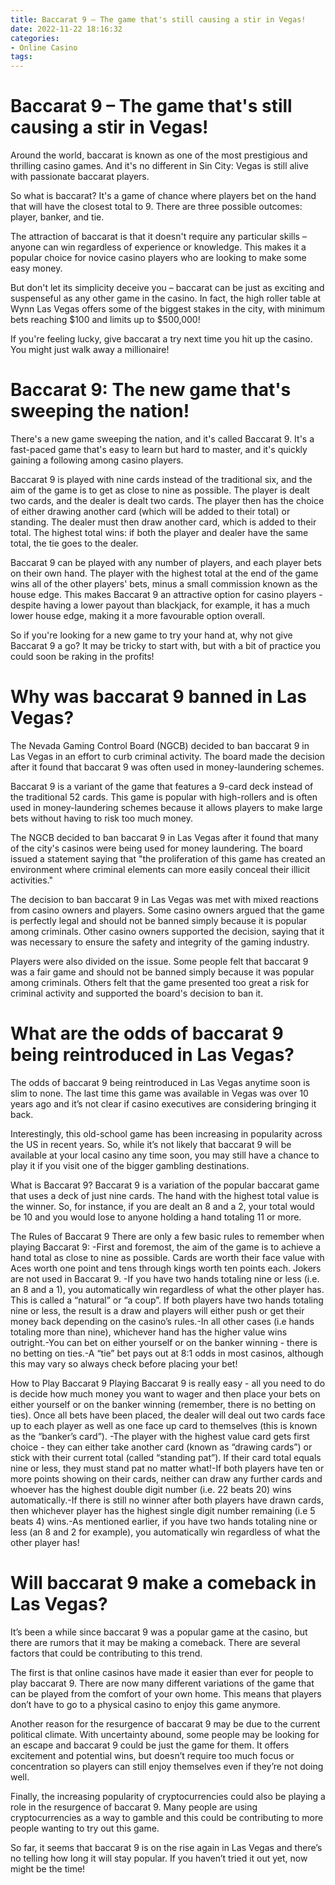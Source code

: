 ```yaml
---
title: Baccarat 9 – The game that's still causing a stir in Vegas!
date: 2022-11-22 18:16:32
categories:
- Online Casino
tags:
---
```



#  Baccarat 9 – The game that's still causing a stir in Vegas!

Around the world, baccarat is known as one of the most prestigious and thrilling casino games. And it's no different in Sin City: Vegas is still alive with passionate baccarat players.

So what is baccarat? It's a game of chance where players bet on the hand that will have the closest total to 9. There are three possible outcomes: player, banker, and tie.

The attraction of baccarat is that it doesn't require any particular skills – anyone can win regardless of experience or knowledge. This makes it a popular choice for novice casino players who are looking to make some easy money.

But don't let its simplicity deceive you – baccarat can be just as exciting and suspenseful as any other game in the casino. In fact, the high roller table at Wynn Las Vegas offers some of the biggest stakes in the city, with minimum bets reaching $100 and limits up to $500,000!

If you're feeling lucky, give baccarat a try next time you hit up the casino. You might just walk away a millionaire!

#  Baccarat 9: The new game that's sweeping the nation!

There's a new game sweeping the nation, and it's called Baccarat 9. It's a fast-paced game that's easy to learn but hard to master, and it's quickly gaining a following among casino players.

Baccarat 9 is played with nine cards instead of the traditional six, and the aim of the game is to get as close to nine as possible. The player is dealt two cards, and the dealer is dealt two cards. The player then has the choice of either drawing another card (which will be added to their total) or standing. The dealer must then draw another card, which is added to their total. The highest total wins: if both the player and dealer have the same total, the tie goes to the dealer.

Baccarat 9 can be played with any number of players, and each player bets on their own hand. The player with the highest total at the end of the game wins all of the other players' bets, minus a small commission known as the house edge. This makes Baccarat 9 an attractive option for casino players - despite having a lower payout than blackjack, for example, it has a much lower house edge, making it a more favourable option overall.

So if you're looking for a new game to try your hand at, why not give Baccarat 9 a go? It may be tricky to start with, but with a bit of practice you could soon be raking in the profits!

#  Why was baccarat 9 banned in Las Vegas?

The Nevada Gaming Control Board (NGCB) decided to ban baccarat 9 in Las Vegas in an effort to curb criminal activity. The board made the decision after it found that baccarat 9 was often used in money-laundering schemes.

Baccarat 9 is a variant of the game that features a 9-card deck instead of the traditional 52 cards. This game is popular with high-rollers and is often used in money-laundering schemes because it allows players to make large bets without having to risk too much money.

The NGCB decided to ban baccarat 9 in Las Vegas after it found that many of the city's casinos were being used for money laundering. The board issued a statement saying that "the proliferation of this game has created an environment where criminal elements can more easily conceal their illicit activities."

The decision to ban baccarat 9 in Las Vegas was met with mixed reactions from casino owners and players. Some casino owners argued that the game is perfectly legal and should not be banned simply because it is popular among criminals. Other casino owners supported the decision, saying that it was necessary to ensure the safety and integrity of the gaming industry.

Players were also divided on the issue. Some people felt that baccarat 9 was a fair game and should not be banned simply because it was popular among criminals. Others felt that the game presented too great a risk for criminal activity and supported the board's decision to ban it.

#  What are the odds of baccarat 9 being reintroduced in Las Vegas?

The odds of baccarat 9 being reintroduced in Las Vegas anytime soon is slim to none. The last time this game was available in Vegas was over 10 years ago and it’s not clear if casino executives are considering bringing it back.

Interestingly, this old-school game has been increasing in popularity across the US in recent years. So, while it’s not likely that baccarat 9 will be available at your local casino any time soon, you may still have a chance to play it if you visit one of the bigger gambling destinations.

What is Baccarat 9?
Baccarat 9 is a variation of the popular baccarat game that uses a deck of just nine cards. The hand with the highest total value is the winner. So, for instance, if you are dealt an 8 and a 2, your total would be 10 and you would lose to anyone holding a hand totaling 11 or more.

The Rules of Baccarat 9
There are only a few basic rules to remember when playing Baccarat 9:
-First and foremost, the aim of the game is to achieve a hand total as close to nine as possible. Cards are worth their face value with Aces worth one point and tens through kings worth ten points each. Jokers are not used in Baccarat 9.
-If you have two hands totaling nine or less (i.e. an 8 and a 1), you automatically win regardless of what the other player has. This is called a “natural” or “a coup”. If both players have two hands totaling nine or less, the result is a draw and players will either push or get their money back depending on the casino’s rules.-In all other cases (i.e hands totaling more than nine), whichever hand has the higher value wins outright.-You can bet on either yourself or on the banker winning - there is no betting on ties.-A “tie” bet pays out at 8:1 odds in most casinos, although this may vary so always check before placing your bet!

How to Play Baccarat 9
Playing Baccarat 9 is really easy - all you need to do is decide how much money you want to wager and then place your bets on either yourself or on the banker winning (remember, there is no betting on ties). Once all bets have been placed, the dealer will deal out two cards face up to each player as well as one face up card to themselves (this is known as the “banker’s card”).
-The player with the highest value card gets first choice - they can either take another card (known as “drawing cards”) or stick with their current total (called “standing pat”). If their card total equals nine or less, they must stand pat no matter what!-If both players have ten or more points showing on their cards, neither can draw any further cards and whoever has the highest double digit number (i.e. 22 beats 20) wins automatically.-If there is still no winner after both players have drawn cards, then whichever player has the highest single digit number remaining (i.e 5 beats 4) wins.-As mentioned earlier, if you have two hands totaling nine or less (an 8 and 2 for example), you automatically win regardless of what the other player has!

#  Will baccarat 9 make a comeback in Las Vegas?

It’s been a while since baccarat 9 was a popular game at the casino, but there are rumors that it may be making a comeback. There are several factors that could be contributing to this trend.

The first is that online casinos have made it easier than ever for people to play baccarat 9. There are now many different variations of the game that can be played from the comfort of your own home. This means that players don’t have to go to a physical casino to enjoy this game anymore.

Another reason for the resurgence of baccarat 9 may be due to the current political climate. With uncertainty abound, some people may be looking for an escape and baccarat 9 could be just the game for them. It offers excitement and potential wins, but doesn’t require too much focus or concentration so players can still enjoy themselves even if they’re not doing well.

Finally, the increasing popularity of cryptocurrencies could also be playing a role in the resurgence of baccarat 9. Many people are using cryptocurrencies as a way to gamble and this could be contributing to more people wanting to try out this game.

So far, it seems that baccarat 9 is on the rise again in Las Vegas and there’s no telling how long it will stay popular. If you haven’t tried it out yet, now might be the time!